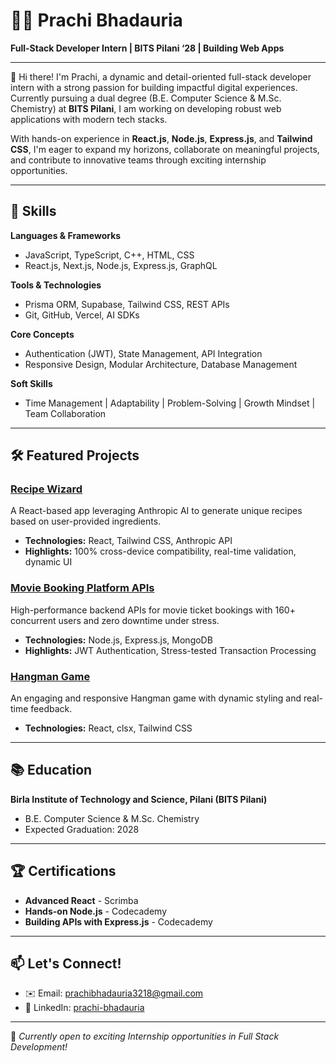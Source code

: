 # 👩‍💻 Prachi Bhadauria

**Full-Stack Developer Intern | BITS Pilani ‘28 | Building Web Apps**

---

🌟 Hi there! I'm Prachi, a dynamic and detail-oriented full-stack developer intern with a strong passion for building impactful digital experiences. Currently pursuing a dual degree (B.E. Computer Science & M.Sc. Chemistry) at **BITS Pilani**, I am working on developing robust web applications with modern tech stacks.

With hands-on experience in **React.js**, **Node.js**, **Express.js**, and **Tailwind CSS**, I'm eager to expand my horizons, collaborate on meaningful projects, and contribute to innovative teams through exciting internship opportunities.

---

## 🚀 Skills

**Languages & Frameworks**
- JavaScript, TypeScript, C++, HTML, CSS
- React.js, Next.js, Node.js, Express.js, GraphQL

**Tools & Technologies**
- Prisma ORM, Supabase, Tailwind CSS, REST APIs
- Git, GitHub, Vercel, AI SDKs

**Core Concepts**
- Authentication (JWT), State Management, API Integration
- Responsive Design, Modular Architecture, Database Management

**Soft Skills**
- Time Management | Adaptability | Problem-Solving | Growth Mindset | Team Collaboration

---

## 🛠️ Featured Projects

### [Recipe Wizard](https://recipe-wizard-nu.vercel.app/)
A React-based app leveraging Anthropic AI to generate unique recipes based on user-provided ingredients.
- **Technologies:** React, Tailwind CSS, Anthropic API
- **Highlights:** 100% cross-device compatibility, real-time validation, dynamic UI

### [Movie Booking Platform APIs](https://github.com/prachibhadauria/node-movie-booking)
High-performance backend APIs for movie ticket bookings with 160+ concurrent users and zero downtime under stress.
- **Technologies:** Node.js, Express.js, MongoDB
- **Highlights:** JWT Authentication, Stress-tested Transaction Processing

### [Hangman Game](https://assembly-endgame-hangman-pink.vercel.app/)
An engaging and responsive Hangman game with dynamic styling and real-time feedback.
- **Technologies:** React, clsx, Tailwind CSS

---

## 📚 Education
**Birla Institute of Technology and Science, Pilani (BITS Pilani)**
- B.E. Computer Science & M.Sc. Chemistry
- Expected Graduation: 2028

---

## 🏆 Certifications
- **Advanced React** - Scrimba
- **Hands-on Node.js** - Codecademy
- **Building APIs with Express.js** - Codecademy

---

## 📫 Let's Connect!

- ✉️ Email: [prachibhadauria3218@gmail.com](mailto:prachibhadauria3218@gmail.com)
- 💼 LinkedIn: [prachi-bhadauria](https://www.linkedin.com/in/prachi-bhadauria-67283a299/)

---

🌱 *Currently open to exciting Internship opportunities in Full Stack Development!*
